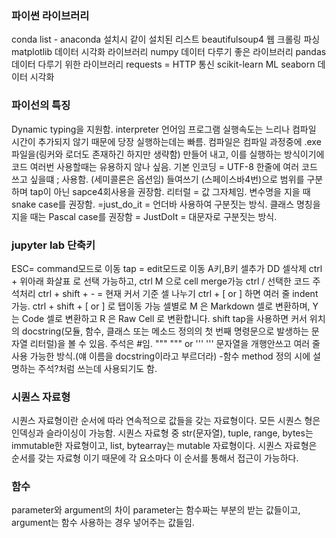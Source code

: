 ### 파이썬 라이브러리

conda list - anaconda 설치시 같이 설치된 리스트
beautifulsoup4  웹 크롤링 파싱
matplotlib  데이터 시각화 라이브러리
numpy 데이터 다루기 좋은 라이브러리
pandas 데이터 다루기 위한 라이브러리
requests = HTTP 통신
scikit-learn ML
seaborn 데이터 시각화

### 파이선의 특징

Dynamic typing을 지원함.
interpreter 언어임
프로그램 실행속도는 느리나 컴파일 시간이 추가되지 않기 때문에 당장 실행하는데는 빠름.
컴파일은 컴파일 과정중에 .exe 파일을(링커와 로더도 존재하긴 하지만 생략함) 만들어 내고, 이를 실행하는 방식이기에 코드 여러번 사용할때는 유용하지 않나 싶음. 
기본 인코딩 = UTF-8 
한줄에 여러 코드 쓰고 싶을떄 ; 사용함. (세미콜론은 옵션임)
들여쓰기 (스페이스바4번)으로 범위를 구분하며 tap이 아닌 sapce4회사용을 권장함.
리터럴 = 값 그자체임.
변수명을 지을 때 snake case를 권장함. =just_do_it = 언더바 사용하여 구분짓는 방식.
클래스 명칭을 지을 때는 Pascal case를 권장함 = JustDoIt = 대문자로 구분짓는 방식.

### jupyter lab 단축키

ESC= command모드로 이동
tap = edit모드로 이동
A키,B키 셀추가
DD 셀삭제
ctrl + 위아래 화살표 로 선택 가능하고,
ctrl M 으로 cell merge가능
ctrl / 선택한 코드 주석처리
ctrl + shift + - = 현재 커서 기준 셀 나누기
ctrl + [ or ] 하면 여러 줄 indent 가능.
ctrl + shift + [ or ] 로 탭이동 가능
셀별로 M 은 Markdown 셀로 변환하며, Y 는 Code 셀로 변환하고  R 은 Raw Cell 로 변환합니다.
shift tap을 사용하면 커서 위치의 docstring(모듈, 함수, 클래스 또는 메소드 정의의 첫 번째 명령문으로 발생하는 문자열 리터럴)을 볼 수 있음.
주석은 #임. 
""" """ or ''' ''' 문자열을 개행안쓰고 여러 줄 사용 가능한 방식.(얘 이름을 docstring이라고 부르더라) -함수 method 정의 시에 설명하는 주석?처럼 쓰는데 사용되기도 함.

### 시퀀스 자료형
시퀀스 자료형이란 순서에 따라 연속적으로 값들을 갖는 자료형이다.
모든 시퀀스 형은 인덱싱과 슬라이싱이 가능함.
시퀀스 자료형 중 str(문자열), tuple, range, bytes는 immutable한 자료형이고,
                list, bytearray는 mutable 자료형이다.
시퀀스 자료형은 순서를 갖는 자료형 이기 때문에 각 요소마다 이 순서를 통해서 접근이 가능하다.

### 함수
parameter와 argument의 차이
parameter는 함수짜는 부분의 받는 값들이고, argument는 함수 사용하는 경우 넣어주는 값들임.
